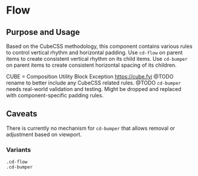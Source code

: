 # Flow

## Purpose and Usage
Based on the CubeCSS methodology, this component contains various rules to
control vertical rhythm and horizontal padding.
Use `cd-flow` on parent items to create consistent vertical rhythm on its child
items.
Use `cd-bumper` on parent items to create consistent horizontal spacing of its
children.

CUBE = Composition Utility Block Exception https://cube.fyi
@TODO rename to better include any CubeCSS related rules.
@TODO `cd-bumper` needs real-world validation and testing. Might be dropped and
replaced with component-specific padding rules.

## Caveats
There is currently no mechanism for `cd-bumper` that allows removal or
adjustment based on viewport.

### Variants

```
.cd-flow
.cd-bumper

```
